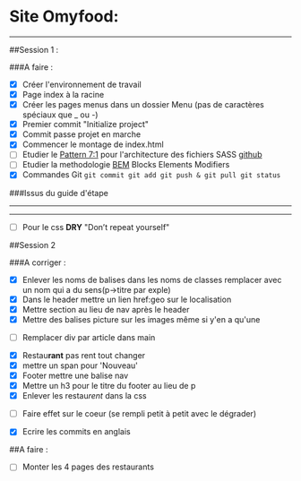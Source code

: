 # Site Omyfood:
***

##Session 1 :

###A faire :

* [x] Créer l'environnement de travail
* [x] Page index à la racine
* [x] Créer les pages menus dans un dossier Menu (pas de caractères spéciaux que _ ou -)
* [x] Premier commit "Initialize project"
* [x] Commit passe projet en marche
* [x] Commencer le montage de index.html
* [ ] Etudier le [Pattern 7:1](https://www.learnhowtoprogram.com/user-interfaces/building-layouts-preprocessors/7-1-sass-architecture) pour l'architecture des fichiers SASS [github](https://github.com/KittyGiraudel/sass-boilerplate/tree/master/stylesheets)
* [ ] Etudier la methodologie [BEM](https://getbem.com/) Blocks Elements Modifiers
* [x] Commandes Git `git commit git add git push & git pull git status `

###Issus du guide d'étape
***
***

* [ ] Pour le css **DRY** "Don’t repeat yourself"

##Session 2

###A corriger :
* [x] Enlever les noms de balises dans les noms de classes remplacer avec un nom qui a du sens(p->titre par exple)
* [x] Dans le header mettre un lien href:geo sur le localisation
* [x] Mettre section au lieu de nav après le header
* [x] Mettre des balises picture sur les images même si y'en a qu'une
- [ ] Remplacer div par article dans main
* [x] Restau**rant** pas rent tout changer
* [x] mettre un span pour 'Nouveau'
* [x] Footer mettre une balise nav
* [x] Mettre un h3 pour le titre du footer au lieu de p
* [x] Enlever les restau*rent* dans la css
- [ ] Faire effet sur le coeur (se rempli petit à petit avec le dégrader)
* [x] Ecrire les commits en anglais

##A faire :
- [ ] Monter les 4 pages des restaurants
